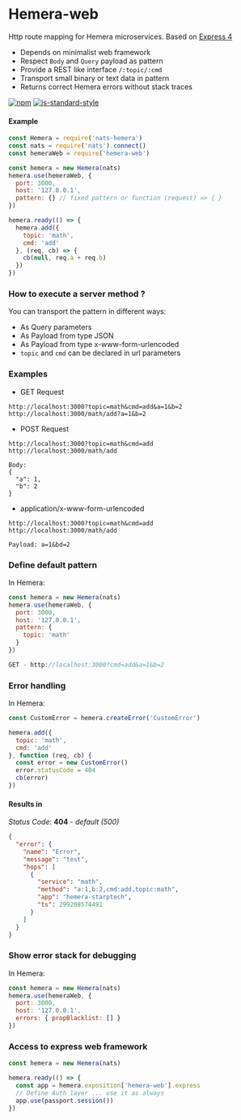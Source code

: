 # Hemera-web
Http route mapping for Hemera microservices. Based on [Express 4](https://github.com/expressjs/express)

- Depends on minimalist web framework
- Respect `Body` and `Query` payload as pattern
- Provide a REST like interface `/:topic/:cmd`
- Transport small binary or text data in pattern
- Returns correct Hemera errors without stack traces

[![npm](https://img.shields.io/npm/v/hemera-web.svg?maxAge=3600)](https://www.npmjs.com/package/hemera-web)
[![js-standard-style](https://img.shields.io/badge/code%20style-standard-brightgreen.svg)](http://standardjs.com)

#### Example

```js
const Hemera = require('nats-hemera')
const nats = require('nats').connect()
const hemeraWeb = require('hemera-web')

const hemera = new Hemera(nats)
hemera.use(hemeraWeb, {
  port: 3000,
  host: '127.0.0.1',
  pattern: {} // fixed pattern or function (request) => { }
})

hemera.ready(() => {
  hemera.add({
    topic: 'math',
    cmd: 'add'
  }, (req, cb) => {
    cb(null, req.a + req.b)
  })
})
```

### How to execute a server method ?

You can transport the pattern in different ways:

- As Query parameters
- As Payload from type JSON
- As Payload from type x-www-form-urlencoded
- `topic` and `cmd` can be declared in url parameters

### Examples

- GET Request
```
http://localhost:3000?topic=math&cmd=add&a=1&b=2
http://localhost:3000/math/add?a=1&b=2
```
- POST Request
```
http://localhost:3000?topic=math&cmd=add
http://localhost:3000/math/add

Body:
{
  "a": 1,
  "b": 2
}
```
- application/x-www-form-urlencoded
```
http://localhost:3000?topic=math&cmd=add
http://localhost:3000/math/add

Payload: a=1&bd=2
```
### Define default pattern

In Hemera:
```js
const hemera = new Hemera(nats)
hemera.use(hemeraWeb, {
  port: 3000,
  host: '127.0.0.1',
  pattern: {
    topic: 'math'
  }
})

GET - http://localhost:3000?cmd=add&a=1&b=2
```

### Error handling

In Hemera:
```js
const CustomError = hemera.createError('CustomError')

hemera.add({
  topic: 'math',
  cmd: 'add'
}, function (req, cb) {
  const error = new CustomError()
  error.statusCode = 404
  cb(error)
})
```
#### Results in
_Status Code_: __404__ - _default (500)_
```json
{
  "error": {
    "name": "Error",
    "message": "test",
    "hops": [
      {
        "service": "math",
        "method": "a:1,b:2,cmd:add,topic:math",
        "app": "hemera-starptech",
        "ts": 299208574491
      }
    ]
  }
}
```

### Show error stack for debugging

In Hemera:
```js
const hemera = new Hemera(nats)
hemera.use(hemeraWeb, {
  port: 3000,
  host: '127.0.0.1',
  errors: { propBlacklist: [] }
})
```

### Access to express web framework

```js
const hemera = new Hemera(nats)

hemera.ready(() => {
  const app = hemera.exposition['hemera-web'].express
  // Define Auth layer ... use it as always
  app.use(passport.session())
})
```

